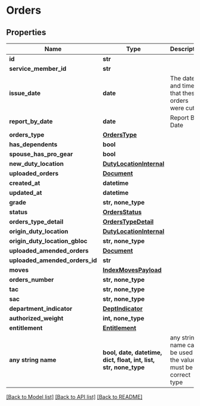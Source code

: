 # Orders


## Properties
Name | Type | Description | Notes
------------ | ------------- | ------------- | -------------
**id** | **str** |  | 
**service_member_id** | **str** |  | 
**issue_date** | **date** | The date and time that these orders were cut. | 
**report_by_date** | **date** | Report By Date | 
**orders_type** | [**OrdersType**](OrdersType.md) |  | 
**has_dependents** | **bool** |  | 
**spouse_has_pro_gear** | **bool** |  | 
**new_duty_location** | [**DutyLocationInternal**](DutyLocationInternal.md) |  | 
**uploaded_orders** | [**Document**](Document.md) |  | 
**created_at** | **datetime** |  | 
**updated_at** | **datetime** |  | 
**grade** | **str, none_type** |  | [optional] 
**status** | [**OrdersStatus**](OrdersStatus.md) |  | [optional] 
**orders_type_detail** | [**OrdersTypeDetail**](OrdersTypeDetail.md) |  | [optional] 
**origin_duty_location** | [**DutyLocationInternal**](DutyLocationInternal.md) |  | [optional] 
**origin_duty_location_gbloc** | **str, none_type** |  | [optional] 
**uploaded_amended_orders** | [**Document**](Document.md) |  | [optional] 
**uploaded_amended_orders_id** | **str** |  | [optional] 
**moves** | [**IndexMovesPayload**](IndexMovesPayload.md) |  | [optional] 
**orders_number** | **str, none_type** |  | [optional] 
**tac** | **str, none_type** |  | [optional] 
**sac** | **str, none_type** |  | [optional] 
**department_indicator** | [**DeptIndicator**](DeptIndicator.md) |  | [optional] 
**authorized_weight** | **int, none_type** |  | [optional] 
**entitlement** | [**Entitlement**](Entitlement.md) |  | [optional] 
**any string name** | **bool, date, datetime, dict, float, int, list, str, none_type** | any string name can be used but the value must be the correct type | [optional]

[[Back to Model list]](../README.md#documentation-for-models) [[Back to API list]](../README.md#documentation-for-api-endpoints) [[Back to README]](../README.md)


